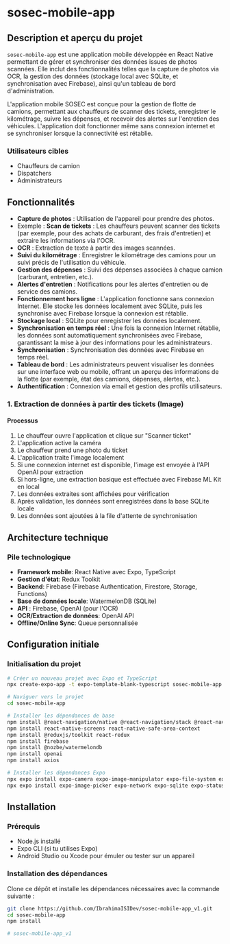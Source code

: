 # sosec-mobile-app

## Description et aperçu du projet
`sosec-mobile-app` est une application mobile développée en React Native permettant de gérer et synchroniser des données issues de photos scannées. Elle inclut des fonctionnalités telles que la capture de photos via OCR, la gestion des données (stockage local avec SQLite, et synchronisation avec Firebase), ainsi qu'un tableau de bord d'administration.

L'application mobile SOSEC est conçue pour la gestion de flotte de camions, permettant aux chauffeurs de scanner des tickets, enregistrer le kilométrage, suivre les dépenses, et recevoir des alertes sur l'entretien des véhicules. L'application doit fonctionner même sans connexion internet et se synchroniser lorsque la connectivité est rétablie.

### Utilisateurs cibles
- Chauffeurs de camion
- Dispatchers
- Administrateurs

## Fonctionnalités
- **Capture de photos** : Utilisation de l'appareil pour prendre des photos.
- Exemple : **Scan de tickets** : Les chauffeurs peuvent scanner des tickets (par exemple, pour des achats de carburant, des frais d'entretien) et extraire les informations via l'OCR.
- **OCR** : Extraction de texte à partir des images scannées.
- **Suivi du kilométrage** : Enregistrer le kilométrage des camions pour un suivi précis de l'utilisation du véhicule.
- **Gestion des dépenses** : Suivi des dépenses associées à chaque camion (carburant, entretien, etc.).
- **Alertes d'entretien** : Notifications pour les alertes d'entretien ou de service des camions.
- **Fonctionnement hors ligne** : L'application fonctionne sans connexion Internet. Elle stocke les données localement avec SQLite, puis les synchronise avec Firebase lorsque la connexion est rétablie.
- **Stockage local** : SQLite pour enregistrer les données localement.
- **Synchronisation en temps réel** : Une fois la connexion Internet rétablie, les données sont automatiquement synchronisées avec Firebase, garantissant la mise à jour des informations pour les administrateurs.
- **Synchronisation** : Synchronisation des données avec Firebase en temps réel.
- **Tableau de bord** : Les administrateurs peuvent visualiser les données sur une interface web ou mobile, offrant un aperçu des informations de la flotte (par exemple, état des camions, dépenses, alertes, etc.).
- **Authentification** : Connexion via email et gestion des profils utilisateurs.
  
### 1. Extraction de données à partir des tickets (Image)

#### Processus
1. Le chauffeur ouvre l'application et clique sur "Scanner ticket"
2. L'application active la caméra
3. Le chauffeur prend une photo du ticket
4. L'application traite l'image localement
5. Si une connexion internet est disponible, l'image est envoyée à l'API OpenAI pour extraction
6. Si hors-ligne, une extraction basique est effectuée avec Firebase ML Kit en local
7. Les données extraites sont affichées pour vérification
8. Après validation, les données sont enregistrées dans la base SQLite locale
9. Les données sont ajoutées à la file d'attente de synchronisation

## Architecture technique
### Pile technologique
- **Framework mobile**: React Native avec Expo, TypeScript
- **Gestion d'état**: Redux Toolkit
- **Backend**: Firebase (Firebase Authentication, Firestore, Storage, Functions)
- **Base de données locale**: WatermelonDB (SQLite)
- **API** : Firebase, OpenAI (pour l'OCR)
- **OCR/Extraction de données**: OpenAI API
- **Offline/Online Sync**: Queue personnalisée

## Configuration initiale

### Initialisation du projet

```bash
# Créer un nouveau projet avec Expo et TypeScript
npx create-expo-app -t expo-template-blank-typescript sosec-mobile-app

# Naviguer vers le projet
cd sosec-mobile-app

# Installer les dépendances de base
npm install @react-navigation/native @react-navigation/stack @react-navigation/bottom-tabs
npm install react-native-screens react-native-safe-area-context
npm install @reduxjs/toolkit react-redux
npm install firebase
npm install @nozbe/watermelondb
npm install openai
npm install axios

# Installer les dépendances Expo
npx expo install expo-camera expo-image-manipulator expo-file-system expo-updates
npx expo install expo-image-picker expo-network expo-sqlite expo-status-bar
```

## Installation

### Prérequis
- Node.js installé
- Expo CLI (si tu utilises Expo)
- Android Studio ou Xcode pour émuler ou tester sur un appareil

### Installation des dépendances
Clone ce dépôt et installe les dépendances nécessaires avec la commande suivante :
```bash
git clone https://github.com/IbrahimaISIDev/sosec-mobile-app_v1.git
cd sosec-mobile-app
npm install

# sosec-mobile-app_v1
